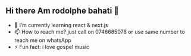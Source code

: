 ## Hi there Am rodolphe bahati 👋

<!--
**rodolphe2006/rodolphe2006** is a ✨ _special_ ✨ repository because its `README.md` (this file) appears on your GitHub profile.

Here are some ideas to get you started:



- 👯 I’m looking to collaborate on ...
- 🤔 I’m looking for help with ...
- 💬 Ask me about ...

- 😄 Pronouns: ...

-->
- 🌱 I’m currently learning react & next.js
- 📫 How to reach me? just call on 0746685078 or use same number to reach me on whatsApp
- ⚡ Fun fact: i love gospel music
